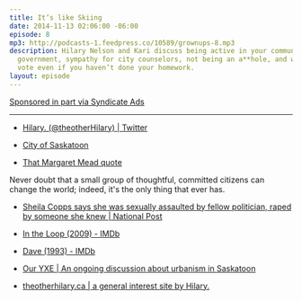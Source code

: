 ```yaml
---
title: It’s like Skiing
date: 2014-11-13 02:06:00 -06:00
episode: 8
mp3: http://podcasts-1.feedpress.co/10589/grownups-8.mp3
description: Hilary Nelson and Kari discuss being active in your community and its
  government, sympathy for city counselors, not being an a**hole, and why you should
  vote even if you haven’t done your homework.
layout: episode
---
```


[Sponsored in part via Syndicate Ads][1]

***

* [Hilary. (@theotherHilary) | Twitter][2]

* [City of Saskatoon][3]

* [That Margaret Mead quote][4]

Never doubt that a small group of thoughtful, committed citizens can change the world; indeed, it's the only thing that ever has.

* [Sheila Copps says she was sexually assaulted by fellow politician, raped by someone she knew | National Post][5]

* [In the Loop (2009) - IMDb][6]

* [Dave (1993) - IMDb][7]

* [Our YXE | An ongoing discussion about urbanism in Saskatoon][8]

* [theotherhilary.ca | a general interest site by Hilary.][9]

[1]: http://synd.co/12rDPby
[2]: https://twitter.com/theotherHilary
[3]: http://www.saskatoon.ca/Pages/default.aspx
[4]: http://www.brainyquote.com/quotes/quotes/m/margaretme100502.html
[5]: http://news.nationalpost.com/2014/11/10/sheila-copps-says-she-was-sexually-assaulted-by-fellow-politician-raped-by-someone-she-knew/
[6]: http://www.imdb.com/title/tt1226774/
[7]: http://www.imdb.com/title/tt0106673/
[8]: http://ouryxe.ca/
[9]: http://theotherhilary.ca/
